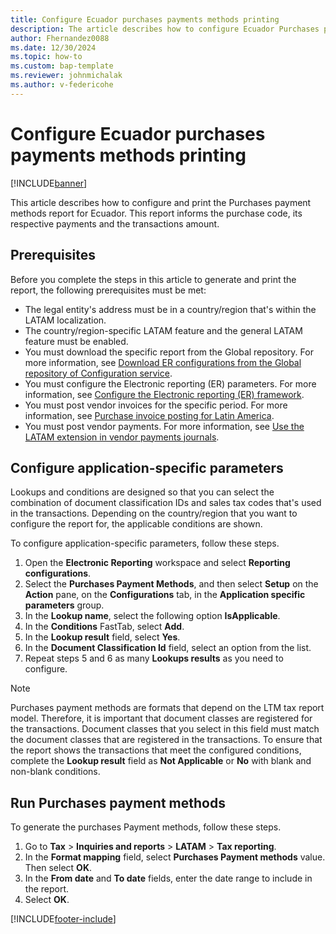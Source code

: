 ```yaml
---
title: Configure Ecuador purchases payments methods printing 
description: The article describes how to configure Ecuador Purchases payment methods for printing.
author: Fhernandez0088
ms.date: 12/30/2024
ms.topic: how-to
ms.custom: bap-template
ms.reviewer: johnmichalak
ms.author: v-federicohe
---
```


# Configure Ecuador purchases payments methods printing 

[!INCLUDE[banner](../../includes/banner.md)]

This article describes how to configure and print the Purchases payment methods report for Ecuador. This report informs the purchase code, its respective payments and the transactions amount.

## Prerequisites

Before you complete the steps in this article to generate and print the report, the following prerequisites must be met: 

- The legal entity's address must be in a country/region that's within the LATAM localization. 
- The country/region-specific LATAM feature and the general LATAM feature must be enabled.
- You must download the specific report from the Global repository. For more information, see [Download ER configurations from the Global repository of Configuration service](../../../fin-ops-core/dev-itpro/analytics/er-download-configurations-global-repo.md). 
- You must configure the Electronic reporting (ER) parameters. For more information, see [Configure the Electronic reporting (ER) framework](../../../fin-ops-core/dev-itpro/analytics/electronic-reporting-er-configure-parameters.md). 
- You must post vendor invoices for the specific period. For more information, see [Purchase invoice posting for Latin America](ltm-core-purchase-invoice-posting.md). 
- You must post vendor payments. For more information, see [Use the LATAM extension in vendor payments journals](ltm-latam-in-vendor-payment.md).

## Configure application-specific parameters

Lookups and conditions are designed so that you can select the combination of document classification IDs and sales tax codes that's used in the transactions. Depending on the country/region that you want to configure the report for, the applicable conditions are shown.

To configure application-specific parameters, follow these steps.

1. Open the **Electronic Reporting** workspace and select **Reporting configurations**.
1. Select the **Purchases Payment Methods**, and then select **Setup** on the **Action** pane, on the **Configurations** tab, in the **Application specific parameters** group.
1. In the **Lookup name**, select the following option **IsApplicable**.
1. In the **Conditions** FastTab, select **Add**.
1. In the **Lookup result** field, select **Yes**.
1. In the **Document Classification Id** field, select an option from the list.
1. Repeat steps 5 and 6 as many **Lookups results** as you need to configure.

> [!NOTE]
> Purchases payment methods are formats that depend on the LTM tax report model. Therefore, it is important that document classes are registered for the transactions. Document classes that you select in this field must match the document classes that are registered in the transactions.
To ensure that the report shows the transactions that meet the configured conditions, complete the **Lookup result** field as **Not Applicable** or **No** with blank and non-blank conditions.

## Run Purchases payment methods

To generate the purchases Payment methods, follow these steps.

1. Go to **Tax** > **Inquiries and reports** > **LATAM** > **Tax reporting**.
1. In the **Format mapping** field, select **Purchases Payment methods** value. Then select **OK**.
1. In the **From date** and **To date** fields, enter the date range to include in the report.
1. Select **OK**.

[!INCLUDE[footer-include](../../../includes/footer-banner.md)]
